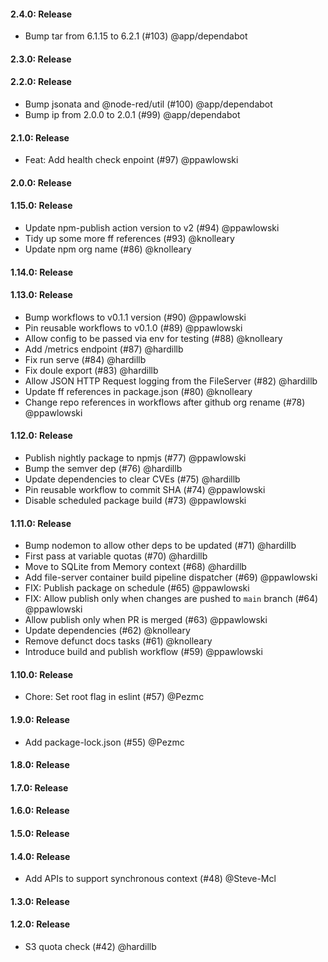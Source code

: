 #### 2.4.0: Release

 - Bump tar from 6.1.15 to 6.2.1 (#103) @app/dependabot

#### 2.3.0: Release


#### 2.2.0: Release

 - Bump jsonata and @node-red/util (#100) @app/dependabot
 - Bump ip from 2.0.0 to 2.0.1 (#99) @app/dependabot

#### 2.1.0: Release

 - Feat: Add health check enpoint (#97) @ppawlowski

#### 2.0.0: Release


#### 1.15.0: Release

 - Update npm-publish action version to v2 (#94) @ppawlowski
 - Tidy up some more ff references (#93) @knolleary
 - Update npm org name (#86) @knolleary

#### 1.14.0: Release


#### 1.13.0: Release

 - Bump workflows to v0.1.1 version (#90) @ppawlowski
 - Pin reusable workflows to v0.1.0 (#89) @ppawlowski
 - Allow config to be passed via env for testing (#88) @knolleary
 - Add /metrics endpoint (#87) @hardillb
 - Fix run serve (#84) @hardillb
 - Fix doule export (#83) @hardillb
 - Allow JSON HTTP Request logging from the FileServer (#82) @hardillb
 - Update ff references in package.json (#80) @knolleary
 - Change repo references in workflows after github org rename (#78) @ppawlowski

#### 1.12.0: Release

 - Publish nightly package to npmjs (#77) @ppawlowski
 - Bump the semver dep (#76) @hardillb
 - Update dependencies to clear CVEs (#75) @hardillb
 - Pin reusable workflow to commit SHA (#74) @ppawlowski
 - Disable scheduled package build (#73) @ppawlowski

#### 1.11.0: Release

 - Bump nodemon to allow other deps to be updated (#71) @hardillb
 - First pass at variable quotas (#70) @hardillb
 - Move to SQLite from Memory context (#68) @hardillb
 - Add file-server container build pipeline dispatcher (#69) @ppawlowski
 - FIX: Publish package on schedule (#65) @ppawlowski
 - FIX: Allow publish only when changes are pushed to `main` branch (#64) @ppawlowski
 - Allow publish only when PR is merged (#63) @ppawlowski
 - Update dependencies (#62) @knolleary
 - Remove defunct docs tasks (#61) @knolleary
 - Introduce build and publish workflow (#59) @ppawlowski

#### 1.10.0: Release

 - Chore: Set root flag in eslint (#57) @Pezmc

#### 1.9.0: Release

 - Add package-lock.json (#55) @Pezmc

#### 1.8.0: Release


#### 1.7.0: Release


#### 1.6.0: Release


#### 1.5.0: Release


#### 1.4.0: Release

 - Add APIs to support synchronous context (#48) @Steve-Mcl

#### 1.3.0: Release


#### 1.2.0: Release

 - S3 quota check (#42) @hardillb

